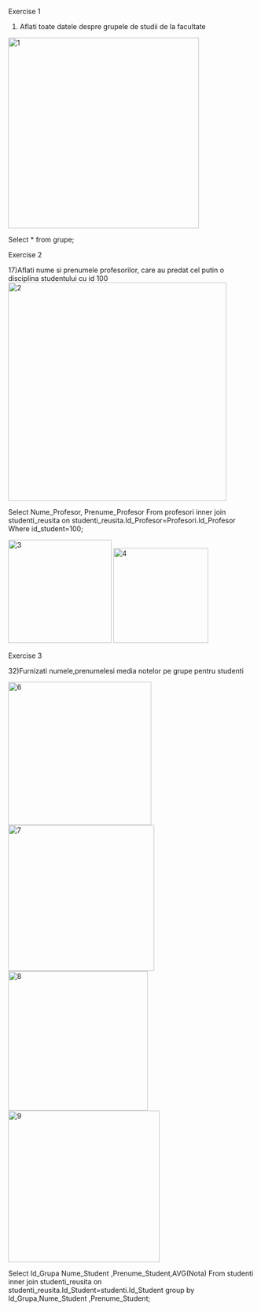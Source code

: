 Exercise 1 

1) Aflati toate datele despre grupele de studii de la facultate 
<img width="388" alt="1" src="https://user-images.githubusercontent.com/43128526/47270788-7aa20e00-d579-11e8-99bb-274f6b44424d.png">

Select *
from grupe;

 Exercise 2 
 
17)Aflati nume si prenumele profesorilor, care au predat cel putin o disciplina studentului cu id 100 
<img width="444" alt="2" src="https://user-images.githubusercontent.com/43128526/47270791-7bd33b00-d579-11e8-9620-a8a10507af36.png">

Select Nume_Profesor, Prenume_Profesor
From profesori
inner join studenti_reusita on studenti_reusita.Id_Profesor=Profesori.Id_Profesor
Where id_student=100;

<img width="210" alt="3" src="https://user-images.githubusercontent.com/43128526/47270792-7d9cfe80-d579-11e8-9b7c-387220338388.png">

<img width="193" alt="4" src="https://user-images.githubusercontent.com/43128526/47270793-8261b280-d579-11e8-91c6-46ead0593d17.png">

Exercise 3

32)Furnizati numele,prenumelesi media notelor pe grupe pentru studenti 

<img width="291" alt="6" src="https://user-images.githubusercontent.com/43128526/47270978-13d22400-d57c-11e8-967c-4d6809e82077.png">

<img width="297" alt="7" src="https://user-images.githubusercontent.com/43128526/47270979-16cd1480-d57c-11e8-8e2a-28487cbc617a.png">

<img width="284" alt="8" src="https://user-images.githubusercontent.com/43128526/47270981-1af93200-d57c-11e8-8d46-ce18bf5aa382.png">

<img width="308" alt="9" src="https://user-images.githubusercontent.com/43128526/47270982-1df42280-d57c-11e8-830f-64f72dfda8d5.png">

Select Id_Grupa Nume_Student ,Prenume_Student,AVG(Nota)
From studenti
inner join studenti_reusita on studenti_reusita.Id_Student=studenti.Id_Student
group by  Id_Grupa,Nume_Student ,Prenume_Student;
